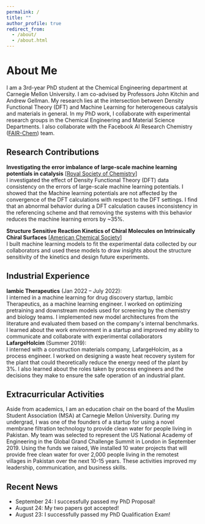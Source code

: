 ```yaml
---
permalink: /
title: ""
author_profile: true
redirect_from: 
  - /about/
  - /about.html
---
```




About Me
======
I am a 3rd-year PhD student at the Chemical Engineering department at Carnegie Mellon University. I am co-advised by Professors John Kitchin and Andrew Gellman. My research lies at the intersection between Density Functional Theory (DFT) and Machine Learning for heterogeneous catalysis and materials in general. In my PhD work, I collaborate with experimental research groups in the Chemical Engineering and Material Science Departments. I also collaborate with the Facebook AI Research Chemistry ([FAIR-Chem](https://fair-chem.github.io/)) team. 

Research Contributions
------
**Investigating the error imbalance of large-scale machine learning potentials in catalysis** [[Royal Society of Chemistry](https://pubs.rsc.org/en/content/articlehtml/2024/cy/d4cy00615a)]\
I investigated the effect of Density Functional Theory (DFT) data consistency on the errors of large-scale machine learning potentials. I showed that the Machine learning potentials are not affected by the convergence of the DFT calculations with respect to the DFT settings. I find that an abnormal behavior during a DFT calculation causes inconsistency in the referencing scheme and that removing the systems with this behavior reduces the machine learning errors by ~35%. 

**Structure Sensitive Reaction Kinetics of Chiral Molecules on Intrinsically Chiral Surfaces** [[American Chemical Society](https://pubs.acs.org/doi/full/10.1021/acs.jpcc.4c04224)]\
I built machine learning models to fit the experimental data collected by our collaborators and used these models to draw insights about the structure sensitivity of the kinetics and design future experiments. 

Industrial Experience
------
**Iambic Therapeutics** (Jan 2022 – July 2022):\
I interned in a machine learning for drug discovery startup, Iambic Therapeutics, as a machine learning engineer. I worked on optimizing pretraining and downstream models used for screening by the chemistry and biology teams. I implemented new model architectures from the literature and evaluated them based on the company's internal benchmarks. I learned about the work environment in a startup and improved my ability to communicate and collaborate with experimental collaborators\
**LafargeHolcim** (Summer 2019):\
I interned with a construction materials company, LafargeHolcim, as a process engineer. I worked on designing a waste heat recovery system for the plant that could theoretically reduce the energy need of the plant by 3%. I also learned about the roles taken by process engineers and the decisions they make to ensure the safe operation of an industrial plant.
  
Extracurricular Activities
------
Aside from academics, I am an education chair on the board of the Muslim Student Association (MSA) at Carnegie Mellon University. During my undergrad, I was one of the founders of a startup for using a novel membrane filtration technology to provide clean water for people living in Pakistan. My team was selected to represent the US National Academy of Engineering in the Global Grand Challenge Summit in London in September 2019. Using the funds we raised, We installed 10 water projects that will provide free clean water for over 2,000 people living in
the remotest villages in Pakistan over the next 10-15 years. These activities improved my leadership, communication, and business skills.

Recent News
------
- September 24: I successfully passed my PhD Proposal!
- August 24: My two papers got accepted!
- August 23: I successfully passed my PhD Qualification Exam!
